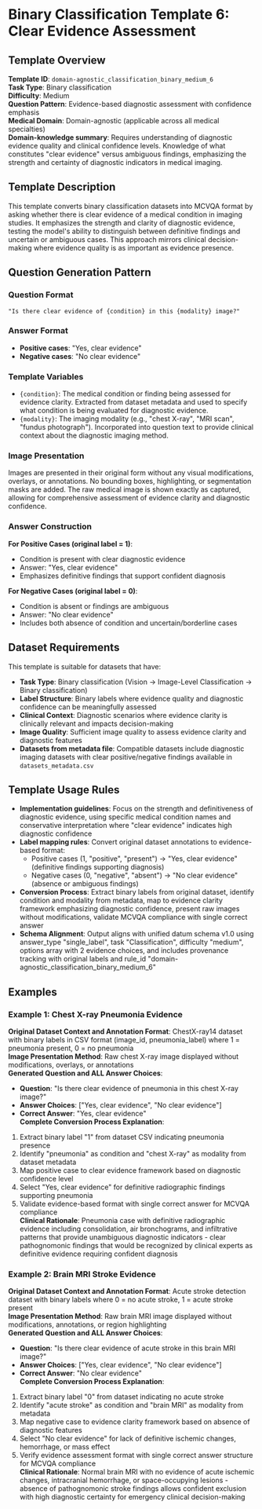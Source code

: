 # Binary Classification Template 6: Clear Evidence Assessment

## Template Overview

**Template ID**: `domain-agnostic_classification_binary_medium_6`  
**Task Type**: Binary classification  
**Difficulty**: Medium  
**Question Pattern**: Evidence-based diagnostic assessment with confidence emphasis  
**Medical Domain**: Domain-agnostic (applicable across all medical specialties)  
**Domain-knowledge summary**: Requires understanding of diagnostic evidence quality and clinical confidence levels. Knowledge of what constitutes "clear evidence" versus ambiguous findings, emphasizing the strength and certainty of diagnostic indicators in medical imaging.  

## Template Description

This template converts binary classification datasets into MCVQA format by asking whether there is clear evidence of a medical condition in imaging studies. It emphasizes the strength and clarity of diagnostic evidence, testing the model's ability to distinguish between definitive findings and uncertain or ambiguous cases. This approach mirrors clinical decision-making where evidence quality is as important as evidence presence.

## Question Generation Pattern

### Question Format
```
"Is there clear evidence of {condition} in this {modality} image?"
```

### Answer Format
- **Positive cases**: "Yes, clear evidence"
- **Negative cases**: "No clear evidence"

### Template Variables
- `{condition}`: The medical condition or finding being assessed for evidence clarity. Extracted from dataset metadata and used to specify what condition is being evaluated for diagnostic evidence.
- `{modality}`: The imaging modality (e.g., "chest X-ray", "MRI scan", "fundus photograph"). Incorporated into question text to provide clinical context about the diagnostic imaging method.

### Image Presentation
Images are presented in their original form without any visual modifications, overlays, or annotations. No bounding boxes, highlighting, or segmentation masks are added. The raw medical image is shown exactly as captured, allowing for comprehensive assessment of evidence clarity and diagnostic confidence.

### Answer Construction
**For Positive Cases (original label = 1)**:
- Condition is present with clear diagnostic evidence
- Answer: "Yes, clear evidence"
- Emphasizes definitive findings that support confident diagnosis

**For Negative Cases (original label = 0)**:
- Condition is absent or findings are ambiguous
- Answer: "No clear evidence"
- Includes both absence of condition and uncertain/borderline cases


## Dataset Requirements

This template is suitable for datasets that have:
- **Task Type**: Binary classification (Vision → Image-Level Classification → Binary classification)
- **Label Structure**: Binary labels where evidence quality and diagnostic confidence can be meaningfully assessed
- **Clinical Context**: Diagnostic scenarios where evidence clarity is clinically relevant and impacts decision-making
- **Image Quality**: Sufficient image quality to assess evidence clarity and diagnostic features
- **Datasets from metadata file**: Compatible datasets include diagnostic imaging datasets with clear positive/negative findings available in `datasets_metadata.csv`

## Template Usage Rules

- **Implementation guidelines**: Focus on the strength and definitiveness of diagnostic evidence, using specific medical condition names and conservative interpretation where "clear evidence" indicates high diagnostic confidence
- **Label mapping rules**: Convert original dataset annotations to evidence-based format:
  - Positive cases (1, "positive", "present") → "Yes, clear evidence" (definitive findings supporting diagnosis)
  - Negative cases (0, "negative", "absent") → "No clear evidence" (absence or ambiguous findings)
- **Conversion Process**: Extract binary labels from original dataset, identify condition and modality from metadata, map to evidence clarity framework emphasizing diagnostic confidence, present raw images without modifications, validate MCVQA compliance with single correct answer
- **Schema Alignment**: Output aligns with unified datum schema v1.0 using answer_type "single_label", task "Classification", difficulty "medium", options array with 2 evidence choices, and includes provenance tracking with original labels and rule_id "domain-agnostic_classification_binary_medium_6"

## Examples

### Example 1: Chest X-ray Pneumonia Evidence
**Original Dataset Context and Annotation Format**: ChestX-ray14 dataset with binary labels in CSV format (image_id, pneumonia_label) where 1 = pneumonia present, 0 = no pneumonia  
**Image Presentation Method**: Raw chest X-ray image displayed without modifications, overlays, or annotations  
**Generated Question and ALL Answer Choices**: 
- **Question**: "Is there clear evidence of pneumonia in this chest X-ray image?"
- **Answer Choices**: ["Yes, clear evidence", "No clear evidence"]
- **Correct Answer**: "Yes, clear evidence"  
**Complete Conversion Process Explanation**: 
1. Extract binary label "1" from dataset CSV indicating pneumonia presence
2. Identify "pneumonia" as condition and "chest X-ray" as modality from dataset metadata
3. Map positive case to clear evidence framework based on diagnostic confidence level
4. Select "Yes, clear evidence" for definitive radiographic findings supporting pneumonia
5. Validate evidence-based format with single correct answer for MCVQA compliance  
**Clinical Rationale**: Pneumonia case with definitive radiographic evidence including consolidation, air bronchograms, and infiltrative patterns that provide unambiguous diagnostic indicators - clear pathognomonic findings that would be recognized by clinical experts as definitive evidence requiring confident diagnosis

### Example 2: Brain MRI Stroke Evidence  
**Original Dataset Context and Annotation Format**: Acute stroke detection dataset with binary labels where 0 = no acute stroke, 1 = acute stroke present  
**Image Presentation Method**: Raw brain MRI image displayed without modifications, annotations, or region highlighting  
**Generated Question and ALL Answer Choices**:
- **Question**: "Is there clear evidence of acute stroke in this brain MRI image?"
- **Answer Choices**: ["Yes, clear evidence", "No clear evidence"] 
- **Correct Answer**: "No clear evidence"  
**Complete Conversion Process Explanation**:
1. Extract binary label "0" from dataset indicating no acute stroke
2. Identify "acute stroke" as condition and "brain MRI" as modality from metadata
3. Map negative case to evidence clarity framework based on absence of diagnostic features
4. Select "No clear evidence" for lack of definitive ischemic changes, hemorrhage, or mass effect
5. Verify evidence assessment format with single correct answer structure for MCVQA compliance  
**Clinical Rationale**: Normal brain MRI with no evidence of acute ischemic changes, intracranial hemorrhage, or space-occupying lesions - absence of pathognomonic stroke findings allows confident exclusion with high diagnostic certainty for emergency clinical decision-making
